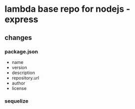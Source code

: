 # lambda base repo for nodejs - express

## changes

### package.json

* name
* version
* description
* repository.url
* author
* license

### sequelize
